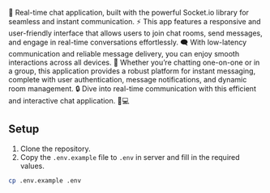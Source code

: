 💬 Real-time chat application, built with the powerful Socket.io library for seamless and instant communication. ⚡ This app features a responsive and user-friendly interface that allows users to join chat rooms, send messages, and engage in real-time conversations effortlessly. 🗨️ With low-latency communication and reliable message delivery, you can enjoy smooth interactions across all devices. 📱 Whether you’re chatting one-on-one or in a group, this application provides a robust platform for instant messaging, complete with user authentication, message notifications, and dynamic room management. 🔒 Dive into real-time communication with this efficient and interactive chat application. 💬💻

## Setup

1. Clone the repository.
2. Copy the `.env.example` file to `.env` in server and fill in the required values.

```sh
cp .env.example .env
```
